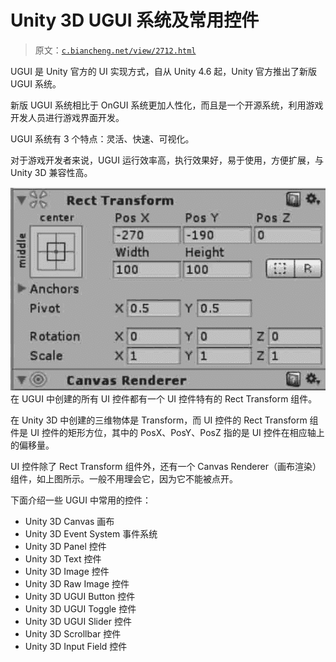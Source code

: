 # Unity 3D UGUI 系统及常用控件

> 原文：[`c.biancheng.net/view/2712.html`](http://c.biancheng.net/view/2712.html)

UGUI 是 Unity 官方的 UI 实现方式，自从 Unity 4.6 起，Unity 官方推出了新版 UGUI 系统。

新版 UGUI 系统相比于 OnGUI 系统更加人性化，而且是一个开源系统，利用游戏开发人员进行游戏界面开发。

UGUI 系统有 3 个特点：灵活、快速、可视化。

对于游戏开发者来说，UGUI 运行效率高，执行效果好，易于使用，方便扩展，与 Unity 3D 兼容性高。

![UGUI 特有组件](img/bbd094a1702aaa404c8081c4d3d643d0.png)
在 UGUI 中创建的所有 UI 控件都有一个 UI 控件特有的 Rect Transform 组件。

在 Unity 3D 中创建的三维物体是 Transform，而 UI 控件的 Rect Transform 组件是 UI 控件的矩形方位，其中的 PosX、PosY、PosZ 指的是 UI 控件在相应轴上的偏移量。

UI 控件除了 Rect Transform 组件外，还有一个 Canvas Renderer（画布渲染）组件，如上图所示。一般不用理会它，因为它不能被点开。

下面介绍一些 UGUI 中常用的控件：

*   Unity 3D Canvas 画布
*   Unity 3D Event System 事件系统
*   Unity 3D Panel 控件
*   Unity 3D Text 控件
*   Unity 3D Image 控件
*   Unity 3D Raw Image 控件
*   Unity 3D UGUI Button 控件
*   Unity 3D UGUI Toggle 控件
*   Unity 3D UGUI Slider 控件
*   Unity 3D Scrollbar 控件
*   Unity 3D Input Field 控件